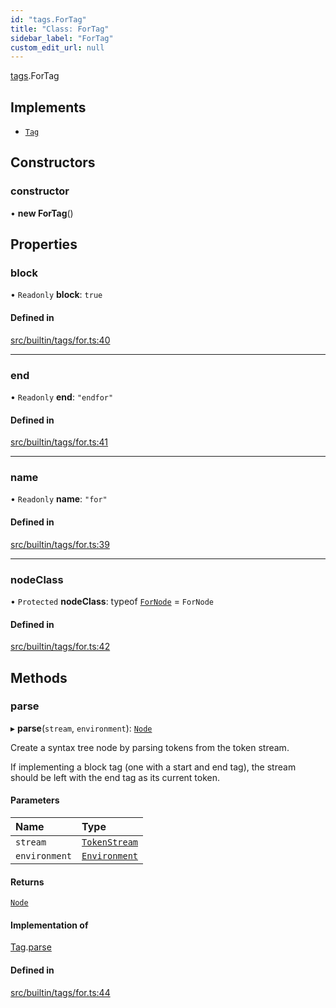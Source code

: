 ```yaml
---
id: "tags.ForTag"
title: "Class: ForTag"
sidebar_label: "ForTag"
custom_edit_url: null
---
```


[tags](../namespaces/tags.md).ForTag

## Implements

- [`Tag`](../interfaces/Tag.md)

## Constructors

### constructor

• **new ForTag**()

## Properties

### block

• `Readonly` **block**: ``true``

#### Defined in

[src/builtin/tags/for.ts:40](https://github.com/jg-rp/liquidscript/blob/6bed77c/src/builtin/tags/for.ts#L40)

___

### end

• `Readonly` **end**: ``"endfor"``

#### Defined in

[src/builtin/tags/for.ts:41](https://github.com/jg-rp/liquidscript/blob/6bed77c/src/builtin/tags/for.ts#L41)

___

### name

• `Readonly` **name**: ``"for"``

#### Defined in

[src/builtin/tags/for.ts:39](https://github.com/jg-rp/liquidscript/blob/6bed77c/src/builtin/tags/for.ts#L39)

___

### nodeClass

• `Protected` **nodeClass**: typeof [`ForNode`](tags.ForNode.md) = `ForNode`

#### Defined in

[src/builtin/tags/for.ts:42](https://github.com/jg-rp/liquidscript/blob/6bed77c/src/builtin/tags/for.ts#L42)

## Methods

### parse

▸ **parse**(`stream`, `environment`): [`Node`](../interfaces/Node.md)

Create a syntax tree node by parsing tokens from the token
stream.

If implementing a block tag (one with a start and end tag),
the stream should be left with the end tag as its current
token.

#### Parameters

| Name | Type |
| :------ | :------ |
| `stream` | [`TokenStream`](../interfaces/tokens.TokenStream.md) |
| `environment` | [`Environment`](Environment.md) |

#### Returns

[`Node`](../interfaces/Node.md)

#### Implementation of

[Tag](../interfaces/Tag.md).[parse](../interfaces/Tag.md#parse)

#### Defined in

[src/builtin/tags/for.ts:44](https://github.com/jg-rp/liquidscript/blob/6bed77c/src/builtin/tags/for.ts#L44)
